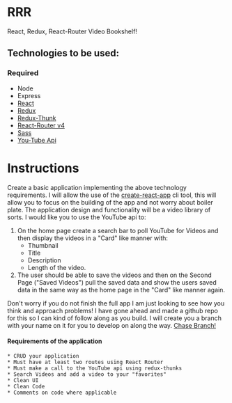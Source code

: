 # RRR
React, Redux, React-Router Video Bookshelf!
## Technologies to be used:
### Required
  * Node
  * Express
  * [React](https://reactjs.org/tutorial/tutorial.html)
  * [Redux](https://redux.js.org/)
  * [Redux-Thunk](https://github.com/gaearon/redux-thunk)
  * [React-Router v4](https://reacttraining.com/react-router/)
  * [Sass](http://sass-lang.com/guide)
  * [You-Tube Api](https://developers.google.com/youtube/v3/getting-started)
# Instructions
  Create a basic application implementing the above technology requirements. I will allow the use of the [create-react-app](https://github.com/facebookincubator/create-react-app#getting-started) cli tool, this will allow you to focus on the building of the app and not worry about boiler plate. The application design and functionality will be a video library of sorts. I would like you to use the YouTube api to:
  1. On the home page create a search bar to poll YouTube for Videos and then display the videos in a "Card" like manner with:
      * Thumbnail
      * Title
      * Description
      * Length of the video.
  2. The user should be able to save the videos and then on the Second Page ("Saved Videos") pull the saved data and show the users saved data in the same way as the home page in the "Card" like manner again.

  Don't worry if you do not finish the full app I am just looking to see how you think and approach problems!
  I have gone ahead and made a github repo for this so I can kind of follow along as you build. I will create you a branch with your name on it for you to develop on along the way.
  [Chase Branch!](https://github.com/Elektro1776/RRR/tree/chase)


  #### Requirements of the application

    * CRUD your application
    * Must have at least two routes using React Router
    * Must make a call to the YouTube api using redux-thunks
    * Search Videos and add a video to your "favorites"
    * Clean UI
    * Clean Code
    * Comments on code where applicable

